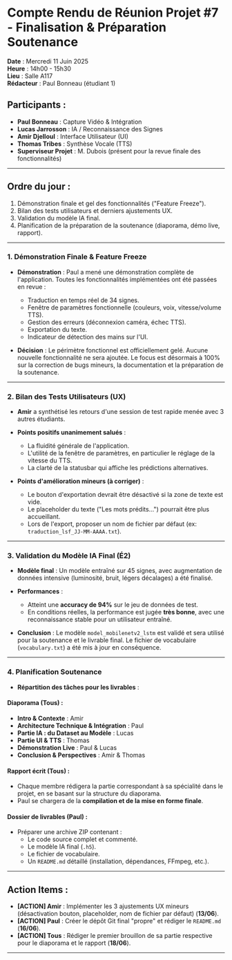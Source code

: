 # Compte Rendu de Réunion Projet #7 - Finalisation & Préparation Soutenance

**Date** : Mercredi 11 Juin 2025  
**Heure** : 14h00 - 15h30  
**Lieu** : Salle A117  
**Rédacteur** : Paul Bonneau (étudiant 1)

## Participants :
- **Paul Bonneau** : Capture Vidéo & Intégration
- **Lucas Jarrosson** : IA / Reconnaissance des Signes
- **Amir Djelloul** : Interface Utilisateur (UI)
- **Thomas Tribes** : Synthèse Vocale (TTS)
- **Superviseur Projet** : M. Dubois (présent pour la revue finale des fonctionnalités)

---

## Ordre du jour :
1. Démonstration finale et gel des fonctionnalités ("Feature Freeze").
2. Bilan des tests utilisateurs et derniers ajustements UX.
3. Validation du modèle IA final.
4. Planification de la préparation de la soutenance (diaporama, démo live, rapport).

---

### 1. Démonstration Finale & Feature Freeze

- **Démonstration** : Paul a mené une démonstration complète de l'application. Toutes les fonctionnalités implémentées ont été passées en revue :
    - Traduction en temps réel de 34 signes.
    - Fenêtre de paramètres fonctionnelle (couleurs, voix, vitesse/volume TTS).
    - Gestion des erreurs (déconnexion caméra, échec TTS).
    - Exportation du texte.
    - Indicateur de détection des mains sur l'UI.

- **Décision** : Le périmètre fonctionnel est officiellement gelé. Aucune nouvelle fonctionnalité ne sera ajoutée. Le focus est désormais à 100% sur la correction de bugs mineurs, la documentation et la préparation de la soutenance.

---

### 2. Bilan des Tests Utilisateurs (UX)

- **Amir** a synthétisé les retours d'une session de test rapide menée avec 3 autres étudiants.

- **Points positifs unanimement salués** :
    - La fluidité générale de l'application.
    - L'utilité de la fenêtre de paramètres, en particulier le réglage de la vitesse du TTS.
    - La clarté de la statusbar qui affiche les prédictions alternatives.

- **Points d'amélioration mineurs (à corriger)** :
    - Le bouton d'exportation devrait être désactivé si la zone de texte est vide.
    - Le placeholder du texte ("Les mots prédits...") pourrait être plus accueillant.
    - Lors de l'export, proposer un nom de fichier par défaut (ex: `traduction_lsf_JJ-MM-AAAA.txt`).

---

### 3. Validation du Modèle IA Final (É2)

- **Modèle final** : Un modèle entraîné sur 45 signes, avec augmentation de données intensive (luminosité, bruit, légers décalages) a été finalisé.

- **Performances** :
    - Atteint une **accuracy de 94%** sur le jeu de données de test.
    - En conditions réelles, la performance est jugée **très bonne**, avec une reconnaissance stable pour un utilisateur entraîné.

- **Conclusion** : Le modèle `model_mobilenetv2_lstm` est validé et sera utilisé pour la soutenance et le livrable final. Le fichier de vocabulaire (`vocabulary.txt`) a été mis à jour en conséquence.

---

### 4. Planification Soutenance

- **Répartition des tâches pour les livrables** :

#### Diaporama (Tous) :
- **Intro & Contexte** : Amir
- **Architecture Technique & Intégration** : Paul
- **Partie IA : du Dataset au Modèle** : Lucas
- **Partie UI & TTS** : Thomas
- **Démonstration Live** : Paul & Lucas
- **Conclusion & Perspectives** : Amir & Thomas

#### Rapport écrit (Tous) :
- Chaque membre rédigera la partie correspondant à sa spécialité dans le projet, en se basant sur la structure du diaporama.
- Paul se chargera de la **compilation et de la mise en forme finale**.

#### Dossier de livrables (Paul) :
- Préparer une archive ZIP contenant :
    - Le code source complet et commenté.
    - Le modèle IA final (`.h5`).
    - Le fichier de vocabulaire.
    - Un `README.md` détaillé (installation, dépendances, FFmpeg, etc.).

---

## Action Items :
- **[ACTION] Amir** : Implémenter les 3 ajustements UX mineurs (désactivation bouton, placeholder, nom de fichier par défaut) (**13/06**).
- **[ACTION] Paul** : Créer le dépôt Git final "propre" et rédiger le `README.md` (**16/06**).
- **[ACTION] Tous** : Rédiger le premier brouillon de sa partie respective pour le diaporama et le rapport (**18/06**).

---

